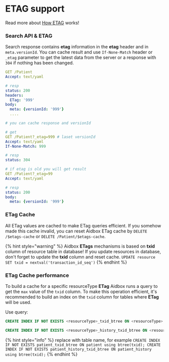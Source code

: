 # ETAG support

Read more about [How ETAG](https://developer.mozilla.org/en/docs/Web/HTTP/%D0%97%D0%B0%D0%B3%D0%BE%D0%BB%D0%BE%D0%B2%D0%BA%D0%B8/ETag) works!

### Search API & ETAG

Search response contains **etag** information in the **etag** header and in `meta.versionId`. You can cache result and use `If-None-Match` header or `_etag` parameter to get the latest data from the server or a response with `304` if nothing has been changed.

```yaml
GET /Patient
Accept: text/yaml

# resp
status: 200
headers:
  ETag: '999'
body:
  meta: {versionId: '999'}
  ....

# you can cache response and versionId

# get 
GET /Patient?_etag=999 # laset versionId
Accept: text/yaml
If-None-Match: 999

# resp
status: 304

# if etag is old you will get result
GET /Patient?_etag=99
Accept: text/yaml

# resp
status: 200
body:
  meta: {versionId: '999'}

```

### ETag Cache

All ETag values are cached to make ETag queries efficient. If you somehow made this cache invalid, you can reset Aidbox ETag cache by `DELETE /$etags-cache` or `DELETE /Patient/$etags-cache`.

{% hint style="warning" %}
Aidbox **ETags** mechanisms is based on **txid** column of resource table in database! If you update resources in database, don't forget to update the **txid** column and reset cache. `UPDATE resource SET txid = nextval('transaction_id_seq')`
{% endhint %}

### ETag Cache performance

To build a cache for a specific resourceType **ETag** Aidbox runs a query to get the `max` value of the `txid` column. To make this operation efficient, it's recommended to build an index on the `txid` column for tables where **ETag** will be used.

Use query:

```sql
CREATE INDEX IF NOT EXISTS <resourceType>_txid_btree ON <resourceType> using btree(txid);

CREATE INDEX IF NOT EXISTS <resourceType>_history_txid_btree ON <resourceType>_history using btree(txid);
```

{% hint style="info" %}
replace **<resourceType>** with **<resourceType>** table name, for example
`CREATE INDEX IF NOT EXISTS patient_txid_btree ON patient using btree(txid);
CREATE INDEX IF NOT EXISTS patient_history_txid_btree ON patient_history using btree(txid);`
{% endhint %}
